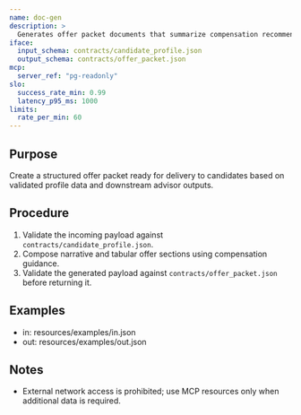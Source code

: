 ```yaml
---
name: doc-gen
description: >
  Generates offer packet documents that summarize compensation recommendations and candidate-specific details.
iface:
  input_schema: contracts/candidate_profile.json
  output_schema: contracts/offer_packet.json
mcp:
  server_ref: "pg-readonly"
slo:
  success_rate_min: 0.99
  latency_p95_ms: 1000
limits:
  rate_per_min: 60
---
```


## Purpose
Create a structured offer packet ready for delivery to candidates based on validated profile data and downstream advisor outputs.

## Procedure
1) Validate the incoming payload against `contracts/candidate_profile.json`.
2) Compose narrative and tabular offer sections using compensation guidance.
3) Validate the generated payload against `contracts/offer_packet.json` before returning it.

## Examples
- in:  resources/examples/in.json
- out: resources/examples/out.json

## Notes
- External network access is prohibited; use MCP resources only when additional data is required.

